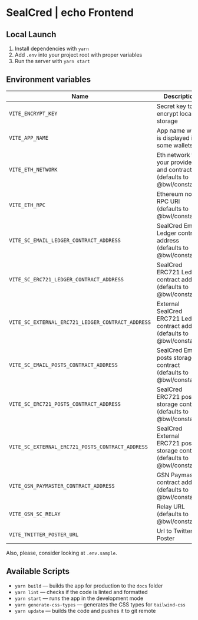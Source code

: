 # SealCred | echo Frontend

## Local Launch

1. Install dependencies with `yarn`
2. Add `.env` into your project root with proper variables
3. Run the server with `yarn start`

## Environment variables

| Name                                              | Description                                                                   |
| ------------------------------------------------- | ----------------------------------------------------------------------------- |
| `VITE_ENCRYPT_KEY`                                | Secret key to encrypt local storage                                           |
| `VITE_APP_NAME`                                   | App name which is displayed in some wallets                                   |
| `VITE_ETH_NETWORK`                                | Eth network for your providers and contract (defaults to @bwl/constants)      |
| `VITE_ETH_RPC`                                    | Ethereum node RPC URI (defaults to @bwl/constants)                            |
| `VITE_SC_EMAIL_LEDGER_CONTRACT_ADDRESS`           | SealCred Email Ledger contract address (defaults to @bwl/constants)           |
| `VITE_SC_ERC721_LEDGER_CONTRACT_ADDRESS`          | SealCred ERC721 Ledger contract address (defaults to @bwl/constants)          |
| `VITE_SC_EXTERNAL_ERC721_LEDGER_CONTRACT_ADDRESS` | External SealCred ERC721 Ledger contract address (defaults to @bwl/constants) |
| `VITE_SC_EMAIL_POSTS_CONTRACT_ADDRESS`            | SealCred Email posts storage contract (defaults to @bwl/constants)            |
| `VITE_SC_ERC721_POSTS_CONTRACT_ADDRESS`           | SealCred ERC721 posts storage contract (defaults to @bwl/constants)           |
| `VITE_SC_EXTERNAL_ERC721_POSTS_CONTRACT_ADDRESS`  | SealCred External ERC721 posts storage contract (defaults to @bwl/constants)  |
| `VITE_GSN_PAYMASTER_CONTRACT_ADDRESS`             | GSN Paymaster contract address (defaults to @bwl/constants)                   |
| `VITE_GSN_SC_RELAY`                               | Relay URL (defaults to @bwl/constants)                                        |
| `VITE_TWITTER_POSTER_URL`                         | Url to Twitter Poster                                                         |

Also, please, consider looking at `.env.sample`.

## Available Scripts

- `yarn build` — builds the app for production to the `docs` folder
- `yarn lint` — checks if the code is linted and formatted
- `yarn start` — runs the app in the development mode
- `yarn generate-css-types` — generates the CSS types for `tailwind-css`
- `yarn update` — builds the code and pushes it to git remote
